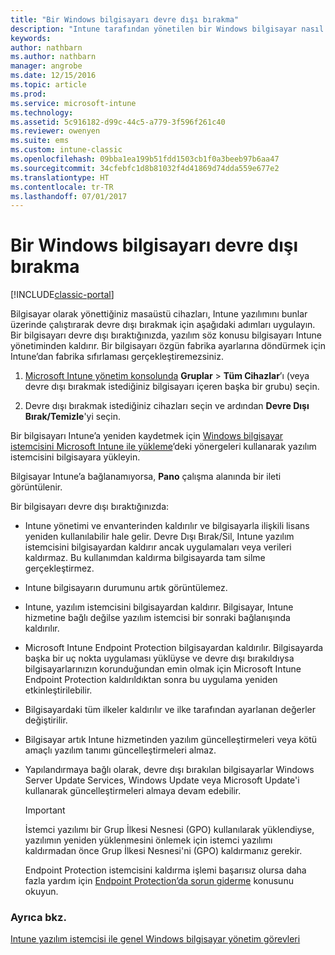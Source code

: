 ```yaml
---
title: "Bir Windows bilgisayarı devre dışı bırakma"
description: "Intune tarafından yönetilen bir Windows bilgisayar nasıl devre dışı bırakılır?"
keywords: 
author: nathbarn
ms.author: nathbarn
manager: angrobe
ms.date: 12/15/2016
ms.topic: article
ms.prod: 
ms.service: microsoft-intune
ms.technology: 
ms.assetid: 5c916182-d99c-44c5-a779-3f596f261c40
ms.reviewer: owenyen
ms.suite: ems
ms.custom: intune-classic
ms.openlocfilehash: 09bba1ea199b51fdd1503cb1f0a3beeb97b6aa47
ms.sourcegitcommit: 34cfebfc1d8b81032f4d41869d74dda559e677e2
ms.translationtype: HT
ms.contentlocale: tr-TR
ms.lasthandoff: 07/01/2017
---
```

# <a name="retire-a-windows-pc"></a>Bir Windows bilgisayarı devre dışı bırakma

[!INCLUDE[classic-portal](../includes/classic-portal.md)]

Bilgisayar olarak yönettiğiniz masaüstü cihazları, Intune yazılımını bunlar üzerinde çalıştırarak devre dışı bırakmak için aşağıdaki adımları uygulayın. Bir bilgisayarı devre dışı bıraktığınızda, yazılım söz konusu bilgisayarı Intune yönetiminden kaldırır. Bir bilgisayarı özgün fabrika ayarlarına döndürmek için Intune’dan fabrika sıfırlaması gerçekleştiremezsiniz.

1.  [Microsoft Intune yönetim konsolunda](https://manage.microsoft.com/) **Gruplar** &gt; **Tüm Cihazlar**’ı (veya devre dışı bırakmak istediğiniz bilgisayarı içeren başka bir grubu) seçin.

2.  Devre dışı bırakmak istediğiniz cihazları seçin ve ardından **Devre Dışı Bırak/Temizle**'yi seçin.

Bir bilgisayarı Intune’a yeniden kaydetmek için [Windows bilgisayar istemcisini Microsoft Intune ile yükleme](install-the-windows-pc-client-with-microsoft-intune.md)’deki yönergeleri kullanarak yazılım istemcisini bilgisayara yükleyin.

Bilgisayar Intune’a bağlanamıyorsa, **Pano** çalışma alanında bir ileti görüntülenir.

Bir bilgisayarı devre dışı bıraktığınızda:

-   Intune yönetimi ve envanterinden kaldırılır ve bilgisayarla ilişkili lisans yeniden kullanılabilir hale gelir. Devre Dışı Bırak/Sil, Intune yazılım istemcisini bilgisayardan kaldırır ancak uygulamaları veya verileri kaldırmaz. Bu kullanımdan kaldırma bilgisayarda tam silme gerçekleştirmez.

-   Intune bilgisayarın durumunu artık görüntülemez.

-   Intune, yazılım istemcisini bilgisayardan kaldırır. Bilgisayar, Intune hizmetine bağlı değilse yazılım istemcisi bir sonraki bağlanışında kaldırılır.

-   Microsoft Intune Endpoint Protection bilgisayardan kaldırılır. Bilgisayarda başka bir uç nokta uygulaması yüklüyse ve devre dışı bırakıldıysa bilgisayarlarınızın korunduğundan emin olmak için Microsoft Intune Endpoint Protection kaldırıldıktan sonra bu uygulama yeniden etkinleştirilebilir.

-   Bilgisayardaki tüm ilkeler kaldırılır ve ilke tarafından ayarlanan değerler değiştirilir.

-   Bilgisayar artık Intune hizmetinden yazılım güncelleştirmeleri veya kötü amaçlı yazılım tanımı güncelleştirmeleri almaz.

-   Yapılandırmaya bağlı olarak, devre dışı bırakılan bilgisayarlar Windows Server Update Services, Windows Update veya Microsoft Update'i kullanarak güncelleştirmeleri almaya devam edebilir.

    > [!IMPORTANT]
    > İstemci yazılımı bir Grup İlkesi Nesnesi (GPO) kullanılarak yüklendiyse, yazılımın yeniden yüklenmesini önlemek için istemci yazılımı kaldırmadan önce Grup İlkesi Nesnesi'ni (GPO) kaldırmanız gerekir.

    Endpoint Protection istemcisini kaldırma işlemi başarısız olursa daha fazla yardım için [Endpoint Protection’da sorun giderme](/intune-classic/troubleshoot/troubleshoot-endpoint-protection-in-microsoft-intune) konusunu okuyun.

### <a name="see-also"></a>Ayrıca bkz.

[Intune yazılım istemcisi ile genel Windows bilgisayar yönetim görevleri](common-windows-pc-management-tasks-with-the-microsoft-intune-computer-client.md)
